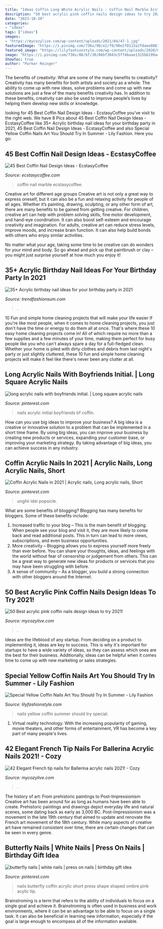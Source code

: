 ```yaml
---
title: "Ideas Coffin Long White Acrylic Nails : Coffin Nail Marble Ecstasycoffee"
description: "50 best acrylic pink coffin nails design ideas to try 2021!"
date: "2023-10-19"
categories:
- "ideas"
tags: ["ideas"]
images:
- "https://mycozylive.com/wp-content/uploads/2021/04/47-1.jpg"
featuredImage: "https://i.pinimg.com/736x/90/e2/f0/90e2f0115a2fdaee886777b452e092d3.jpg"
featured_image: "https://lilyfashionstyle.com/wp-content/uploads/2020/03/28-10.jpg"
image: "https://i.pinimg.com/736x/86/bf/30/86bf3043c5ff4baae1315b6199a4a401.jpg"
ShowToc: true
author: "Parker Reinger"
---
```



The benefits of creativity: What are some of the many benefits to creativity?
Creativity has many benefits for both artists and society as a whole. The ability to come up with new ideas, solve problems and come up with new solutions are just a few of the many benefits creativity has. In addition to these benefits, creativity can also be used to improve people’s lives by helping them develop new skills or knowledge.

	

		
looking for 45 Best Coffin Nail Design Ideas - EcstasyCoffee you've visit to the right web. We have 8 Pics about 45 Best Coffin Nail Design Ideas - EcstasyCoffee like 35+ Acrylic birthday nail ideas for your birthday party in 2021, 45 Best Coffin Nail Design Ideas - EcstasyCoffee and also Special Yellow Coffin Nails Art You Should Try In Summer - Lily Fashion. Here you go:
		
    
## 45 Best Coffin Nail Design Ideas - EcstasyCoffee

<img loading=lazy src="https://i2.wp.com/www.ecstasycoffee.com/wp-content/uploads/2016/12/Marble-Effect.jpg?resize=430%2C700" onerror="this.onerror=null;this.src='https://tse1.mm.bing.net/th?id=OIP.lTydgYvo5bLeO7eYEchN5gAAAA&amp;pid=15.1';" alt="45 Best Coffin Nail Design Ideas - EcstasyCoffee">

_Source: ecstasycoffee.com_

>coffin nail marble ecstasycoffee. 

	

Creative art for different age groups
Creative art is not only a great way to express oneself, but it can also be a fun and relaxing activity for people of all ages. Whether it’s painting, drawing, sculpting, or any other form of art, there are many benefits to be gained from getting creative.
For children, creative art can help with problem solving skills, fine motor development, and hand-eye coordination. It can also boost self-esteem and encourage creativity and imagination. For adults, creative art can reduce stress levels, improve moods, and increase brain function. It can also help build bonds with others who enjoy similar activities.

No matter what your age, taking some time to be creative can do wonders for your mind and body. So go ahead and pick up that paintbrush or clay – you might just surprise yourself at how much you enjoy it!

    
## 35+ Acrylic Birthday Nail Ideas For Your Birthday Party In 2021

<img loading=lazy src="https://trendfashionsum.com/wp-content/uploads/2021/05/9-18.jpg" onerror="this.onerror=null;this.src='https://tse1.mm.bing.net/th?id=OIP.gPNhAcqagwOlHq2xgaPqJQHaLH&amp;pid=15.1';" alt="35+ Acrylic birthday nail ideas for your birthday party in 2021">

_Source: trendfashionsum.com_

>. 

	

10 Fun and simple home cleaning projects that will make your life easier
If you're like most people, when it comes to home cleaning projects, you just don't have the time or energy to do them all at once. That's where these 10 easy home cleaning projects come in! All of which require no more than a few supplies and a few minutes of your time, making them perfect for busy people like you who can't always spare a day for a full-fledged clean. Whether your home is piled with dirty clothes and debris from last night's party or just slightly cluttered, these 10 fun and simple home cleaning projects will make it feel like there's never been any clutter at all.

    
## Long Acrylic Nails With Boyfriends Initial. | Long Square Acrylic Nails

<img loading=lazy src="https://i.pinimg.com/736x/86/bf/30/86bf3043c5ff4baae1315b6199a4a401.jpg" onerror="this.onerror=null;this.src='https://tse1.mm.bing.net/th?id=OIP.gCB6NrSxg0YekiqxepJzzQHaOs&amp;pid=15.1';" alt="long acrylic nails with boyfriends initial. | Long square acrylic nails">

_Source: pinterest.com_

>nails acrylic initial boyfriends bf coffin. 

	

How can you use big ideas to improve your business?
A big idea is a creative or innovative solution to a problem that can be implemented in a short time frame. By using big ideas, you can improve your business by creating new products or services, expanding your customer base, or improving your marketing strategy. By taking advantage of big ideas, you can achieve success in any industry.

    
## Coffin Acrylic Nails In 2021 | Acrylic Nails, Long Acrylic Nails, Short

<img loading=lazy src="https://i.pinimg.com/736x/90/e2/f0/90e2f0115a2fdaee886777b452e092d3.jpg" onerror="this.onerror=null;this.src='https://tse4.mm.bing.net/th?id=OIP.QWd7hub9ndALrqxZ2YNIFgAAAA&amp;pid=15.1';" alt="Coffin Acrylic Nails in 2021 | Acrylic nails, Long acrylic nails, Short">

_Source: pinterest.com_

>unghii idei popsicle. 

	

What are some benefits of blogging?
Blogging has many benefits for bloggers. Some of these benefits include: 
1. Increased traffic to your blog – This is the main benefit of blogging. When people see your blog and visit it, they are more likely to come back and read additional posts. This in turn can lead to more views, subscriptions, and even business opportunities. 
2. More creativity – Blogging allows you to express yourself more freely than ever before. You can share your thoughts, ideas, and feelings with the world without fear of censorship or judgement from others. This can be a great way to generate new ideas for products or services that you may have been struggling with before. 
3. A sense of community – As a blogger, you build a strong connection with other bloggers around the Internet.

    
## 50 Best Acrylic Pink Coffin Nails Design Ideas To Try 2021!

<img loading=lazy src="https://mycozylive.com/wp-content/uploads/2021/04/47-1.jpg" onerror="this.onerror=null;this.src='https://tse4.mm.bing.net/th?id=OIP.Bq0Z2UmomzjHc0CIK6MFhQHaLH&amp;pid=15.1';" alt="50 Best acrylic pink coffin nails design ideas to try 2021!">

_Source: mycozylive.com_

>. 

	

Ideas are the lifeblood of any startup. From deciding on a product to implementing it, ideas are key to success. This is why it's important for startups to have a wide variety of ideas, so they can assess which ones are the best for their business. Additionally, ideas can be helpful when it comes time to come up with new marketing or sales strategies.

    
## Special Yellow Coffin Nails Art You Should Try In Summer - Lily Fashion

<img loading=lazy src="https://lilyfashionstyle.com/wp-content/uploads/2020/03/28-10.jpg" onerror="this.onerror=null;this.src='https://tse3.mm.bing.net/th?id=OIP.6tYf4_ZGEnVXv9AsYsW1MgHaKW&amp;pid=15.1';" alt="Special Yellow Coffin Nails Art You Should Try In Summer - Lily Fashion">

_Source: lilyfashionstyle.com_

>nails yellow coffin summer should try special. 

	

1. Virtual reality technology. With the increasing popularity of gaming, movie theaters, and other forms of entertainment, VR has become a key part of many people's lives.

    
## 42 Elegant French Tip Nails For Ballerina Acrylic Nails 2021! - Cozy

<img loading=lazy src="https://mycozylive.com/wp-content/uploads/2021/03/39.png" onerror="this.onerror=null;this.src='https://tse2.mm.bing.net/th?id=OIP.LjeVZim8wBzmBVNgq-Li-QHaKY&amp;pid=15.1';" alt="42 Elegant French tip nails for Ballerina acrylic nails 2021! - Cozy">

_Source: mycozylive.com_

>. 

	

The history of art: From prehistoric paintings to Post-Impressionism
Creative art has been around for as long as humans have been able to create. Prehistoric paintings and drawings depict everyday life and natural scenes, some dating back as early as 3,000 BC. Post-Impressionism was a movement in the late 19th century that aimed to update and renovate the French art movement of the 18th century. While many aspects of creative art have remained consistent over time, there are certain changes that can be seen in every genre.

    
## Butterfly Nails | White Nails | Press On Nails | Birthday Gift Idea

<img loading=lazy src="https://i.pinimg.com/736x/6f/a6/59/6fa6596535fb3c46650d6984c6939099.jpg" onerror="this.onerror=null;this.src='https://tse1.mm.bing.net/th?id=OIP.pJRlPEp47fPcwdVBO4HZ6wHaJ3&amp;pid=15.1';" alt="butterfly nails | white nails | press on nails | birthday gift idea">

_Source: pinterest.com_

>nails butterfly coffin acrylic short press shape shaped ombre pink acylic tip. 

	

Brainstroming is a term that refers to the ability of individuals to focus on a single goal and achieve it. Brainstroming is often used in business and work environments, where it can be an advantage to be able to focus on a single task. It can also be beneficial in learning new information, especially if the goal is large enough to encompass all of the information available.


